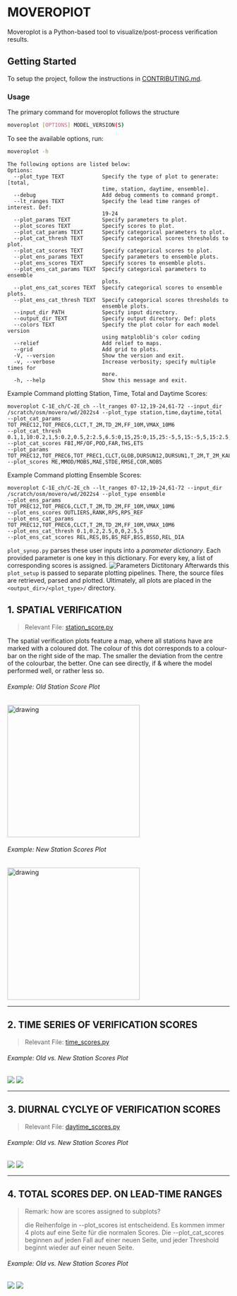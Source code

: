 # MOVEROPlOT
Moveroplot is a Python-based tool to visualize/post-process verification results.
## Getting Started
To setup the project, follow the instructions in [CONTRIBUTING.md](CONTRIBUTING.md).


### Usage
The primary command for moveroplot follows the structure
```bash
moveroplot [OPTIONS] MODEL_VERSION(S)
```
To see the available options, run:
```bash
moveroplot -h
```
```
The following options are listed below:
Options:
  --plot_type TEXT            Specify the type of plot to generate: [total,
                              time, station, daytime, ensemble].
  --debug                     Add debug comments to command prompt.
  --lt_ranges TEXT            Specify the lead time ranges of interest. Def:
                              19-24
  --plot_params TEXT          Specify parameters to plot.
  --plot_scores TEXT          Specify scores to plot.
  --plot_cat_params TEXT      Specify categorical parameters to plot.
  --plot_cat_thresh TEXT      Specify categorical scores thresholds to plot.
  --plot_cat_scores TEXT      Specify categorical scores to plot.
  --plot_ens_params TEXT      Specify parameters to ensemble plots.
  --plot_ens_scores TEXT      Specify scores to ensemble plots.
  --plot_ens_cat_params TEXT  Specify categorical parameters to ensemble
                              plots.
  --plot_ens_cat_scores TEXT  Specify categorical scores to ensemble plots.
  --plot_ens_cat_thresh TEXT  Specify categorical scores thresholds to
                              ensemble plots.
  --input_dir PATH            Specify input directory.
  --output_dir TEXT           Specify output directory. Def: plots
  --colors TEXT               Specify the plot color for each model version
                              using matploblib's color coding
  --relief                    Add relief to maps.
  --grid                      Add grid to plots.
  -V, --version               Show the version and exit.
  -v, --verbose               Increase verbosity; specify multiple times for
                              more.
  -h, --help                  Show this message and exit.

```

Example Command plotting Station, Time, Total and Daytime Scores:
```
moveroplot C-1E_ch/C-2E_ch --lt_ranges 07-12,19-24,61-72 --input_dir /scratch/osm/movero/wd/2022s4 --plot_type station,time,daytime,total
--plot_cat_params TOT_PREC12,TOT_PREC6,CLCT,T_2M,TD_2M,FF_10M,VMAX_10M6
--plot_cat_thresh 0.1,1,10:0.2,1,5:0.2,0.5,2:2.5,6.5:0,15,25:0,15,25:-5,5,15:-5,5,15:2.5,5,10:2.5,5,10:5,12.5,20:5,12.5,20
--plot_cat_scores FBI,MF/OF,POD,FAR,THS,ETS
--plot_params TOT_PREC12,TOT_PREC6,TOT_PREC1,CLCT,GLOB,DURSUN12,DURSUN1,T_2M,T_2M_KAL,TD_2M,TD_2M_KAL,RELHUM_2M,FF_10M,FF_10M_KAL,VMAX_10M6,VMAX_10M1,DD_10M,PS,PMSL
--plot_scores ME,MMOD/MOBS,MAE,STDE,RMSE,COR,NOBS
```
Example Command plotting Ensemble Scores:
```
moveroplot C-1E_ch/C-2E_ch --lt_ranges 07-12,19-24,61-72 --input_dir /scratch/osm/movero/wd/2022s4 --plot_type ensemble
--plot_ens_params TOT_PREC12,TOT_PREC6,CLCT,T_2M,TD_2M,FF_10M,VMAX_10M6 
--plot_ens_scores OUTLIERS,RANK,RPS,RPS_REF
--plot_ens_cat_params TOT_PREC12,TOT_PREC6,CLCT,T_2M,TD_2M,FF_10M,VMAX_10M6
--plot_ens_cat_thresh 0.1,0.2,2.5,0,0,2.5,5
--plot_ens_cat_scores REL,RES,BS,BS_REF,BSS,BSSD,REL_DIA
```

`plot_synop.py` parses these user inputs into a _parameter dictionary_. Each provided parameter is one key in this dictionary. For every key, a list of corresponding scores is assigned.
![**Parameters Dictitonary**](https://i.imgur.com/kdQrufu.png)
Afterwards this `plot_setup` is passed to separate plotting pipelines. There, the source files are retrieved, parsed and plotted. Ultimately, all plots are placed in the `<output_dir>/<plot_type>/` directory.

## 1. SPATIAL VERIFICATION
<!-- ![alt text](http://i.imgur.com/8o44hib.png) -->

> Relevant File: [station_score.py](src/movero/station_scores.py)

The spatial verification plots feature a map, where all stations have are marked with a coloured dot. The colour of this dot corresponds to a colour-bar on the right side of the map. The smaller the deviation from the centre of the colourbar, the better. One can see directly, if & where the model performed well, or rather less so.

###### Example: Old Station Score Plot
<img src="https://i.imgur.com/LA2zev4.png)" alt="drawing" width="300"/>

###### Example: New Station Scores Plot
<img src="https://i.imgur.com/SiHcvpW.jpg" alt="drawing" width="300"/>

---


## 2. TIME SERIES OF VERIFICATION SCORES
> Relevant File: [time_scores.py](src/movero/time_scores.py)

###### Example: Old vs. New Station Scores Plot
![](https://i.imgur.com/g9t612p.png)
![](https://i.imgur.com/mlwMtTY.png)

---
## 3. DIURNAL CYCLYE OF VERIFICATION SCORES
> Relevant File: [daytime_scores.py](src/movero/daytime_scores.py)
###### Example: Old vs. New Station Scores Plot
![](https://i.imgur.com/FGSW1My.png)
![](https://i.imgur.com/pSNKEF4.png)


___
## 4. TOTAL SCORES DEP. ON LEAD-TIME RANGES

> Remark: how are scores assigned to subplots?
>
> die Reihenfolge in --plot_scores ist entscheidend. Es kommen immer 4 plots auf eine Seite für die normalen Scores. Die --plot_cat_scores beginnen auf jeden Fall auf einer neuen Seite, und jeder Threshold beginnt wieder auf einer neuen Seite.

###### Example: Old vs. New Station Scores Plot
![](https://i.imgur.com/RViAUU4.png)
![](https://i.imgur.com/2d69BoT.png)
